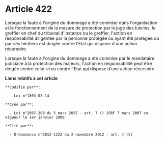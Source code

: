 # Article 422

Lorsque la faute à l'origine du dommage a été commise dans l'organisation et le fonctionnement de la mesure de protection par
le juge des tutelles, le greffier en chef du tribunal d'instance ou le greffier, l'action en responsabilité diligentée par la
personne protégée ou ayant été protégée ou par ses héritiers est dirigée contre l'Etat qui dispose d'une action récursoire.

Lorsque la faute à l'origine du dommage a été commise par le mandataire judiciaire à la protection des majeurs, l'action en
responsabilité peut être dirigée contre celui-ci ou contre l'Etat qui dispose d'une action récursoire.

**Liens relatifs à cet article**

	**Codifié par**:

	  - Loi n°1803-03-14

	**Créé par**:

	  - Loi n°2007-308 du 5 mars 2007 - art. 7 () JORF 7 mars 2007 en vigueur le 1er janvier 2009

	**Cité par**:

	  - Ordonnance n°2012-1222 du 2 novembre 2012 - art. 4 (V)
